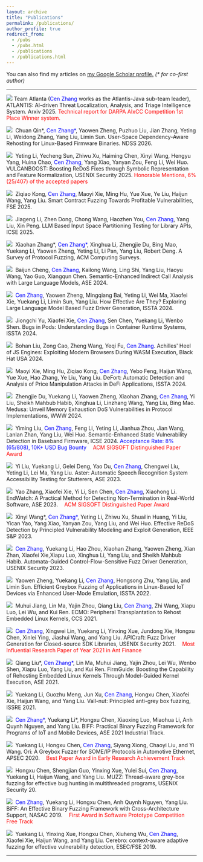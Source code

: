 ```yaml
---
layout: archive
title: "Publications"
permalink: /publications/
author_profile: true
redirect_from: 
  - /pubs
  - /pubs.html
  - /publications
  - /publications.html
---
```


You can also find my articles on <u><a href="{{author.googlescholar}}">my Google Scholar profile</a>.</u> <i>(* for co-first author)</i>

---

<p>
<a class="media" href="https://cenzhang.github.io/404.html" target="_blank"><img src="https://cenzhang.github.io/images/pdf.png"></a> Team Atlanta (<font color="blue">Cen Zhang</font> works as the Atlantis-Java sub-team leader), ATLANTIS: AI-driven Threat Localization, Analysis, and Triage Intelligence System. Arxiv 2025. <font color="red">Technical report for DARPA AIxCC Competition 1st Place Winner system.</font>
</p>

<p>
<a class="media" href="https://cenzhang.github.io/404.html" target="_blank"><img src="https://cenzhang.github.io/images/pdf.png"></a>&nbsp; Chuan Qin*, <font color="blue">Cen Zhang*</font>, Yaowen Zheng, Puzhuo Liu, Jian Zhang, Yeting Li, Weidong Zhang, Yang Liu, Limin Sun. User-Space Dependency-Aware Rehosting for Linux-Based Firmware Binaries. NDSS 2026.
</p>

<p>
<a class="media" href="https://cenzhang.github.io/404.html" target="_blank"><img src="https://cenzhang.github.io/images/pdf.png"></a>&nbsp; Yeting Li, Yecheng Sun, Zhiwu Xu, Haiming Chen, Xinyi Wang, Hengyu Yang, Huina Chao, <font color="blue">Cen Zhang</font>, Yang Xiao, Yanyan Zou, Feng Li, Wei Huo. VULCANBOOST: Boosting ReDoS Fixes through Symbolic  Representation and Feature Normalization, USENIX Security 2025. <font color="red">Honorable Mentions, 6% (25/407) of the accepted papers</font>
</p>

<p>
<a class="media" href="https://cenzhang.github.io/404.html" target="_blank"><img src="https://cenzhang.github.io/images/pdf.png"></a>&nbsp; Ziqiao Kong, <font color="blue">Cen Zhang</font>, Maoyi Xie, Ming Hu, Yue Xue, Ye Liu, Haijun Wang, Yang Liu. Smart Contract Fuzzing Towards Profitable Vulnerabilities, FSE 2025.
</p>

<p>
<a class="media" href="https://cenzhang.github.io/404.html" target="_blank"><img src="https://cenzhang.github.io/images/pdf.png"></a>&nbsp; Jiageng Li, Zhen Dong, Chong Wang, Haozhen You, <font color="blue">Cen Zhang</font>, Yang Liu, Xin Peng. LLM Based Input Space Partitioning Testing for Library APIs, ICSE 2025.
</p>

<p>
<a class="media" href="https://dl.acm.org/doi/10.1145/3696788" target="_blank"><img src="https://cenzhang.github.io/images/pdf.png"></a>&nbsp; Xiaohan Zhang*, <font color="blue">Cen Zhang*</font>, Xinghua Li, Zhengjie Du, Bing Mao, Yuekang Li, Yaowen Zheng, Yeting Li, Li Pan, Yang Liu, Robert Deng. A Survey of Protocol Fuzzing, ACM Computing Surveys.
</p>

<p>
<a class="media" href="https://cenzhang.github.io/404.html" target="_blank"><img src="https://cenzhang.github.io/images/pdf.png"></a>&nbsp; Baijun Cheng,  <font color="blue">Cen Zhang</font>, Kailong Wang, Ling Shi, Yang Liu, Haoyu Wang, Yao Guo,  Xiangqun Chen. Semantic-Enhanced Indirect Call Analysis with Large Language Models, ASE 2024.
</p>

<p>
<a class="media" href="https://dl.acm.org/doi/10.1145/3650212.3680355" target="_blank"><img src="https://cenzhang.github.io/images/pdf.png"></a>&nbsp; <font color="blue">Cen Zhang</font>, Yaowen Zheng, Mingqiang Bai, Yeting Li, Wei Ma, Xiaofei Xie, Yuekang Li, Limin Sun, Yang Liu. How Effective Are They? Exploring Large Language Model Based Fuzz Driver Generation, ISSTA 2024.
</p>

<p>
<a class="media" href="https://cenzhang.github.io/404.html" target="_blank"><img src="https://cenzhang.github.io/images/pdf.png"></a>&nbsp; Jiongchi Yu, Xiaofei Xie, <font color="blue">Cen Zhang</font>, Sen Chen, Yuekang Li, Wenbo Shen. Bugs in Pods: Understanding Bugs in Container Runtime Systems, ISSTA 2024.
</p>

<p>
<a class="media" href="https://cenzhang.github.io/404.html" target="_blank"><img src="https://cenzhang.github.io/images/pdf.png"></a>&nbsp; Bohan Liu, Zong Cao, Zheng Wang, Yeqi Fu, <font color="blue">Cen Zhang</font>. Achilles' Heel of JS Engines: Exploiting Modern Browsers During WASM Execution, Black Hat USA 2024.
</p>

<p>
<a class="media" href="https://cenzhang.github.io/404.html" target="_blank"><img src="https://cenzhang.github.io/images/pdf.png"></a>&nbsp; Maoyi Xie, Ming Hu, Ziqiao Kong, <font color="blue">Cen Zhang</font>, Yebo Feng, Haijun Wang, Yue Xue, Hao Zhang, Ye Liu, Yang Liu. DeFort: Automatic Detection and Analysis of Price Manipulation Attacks in DeFi Applications, ISSTA 2024.
</p>

<p>
<a class="media" href="https://openreview.net/forum?id=uOwJEPtyOF" target="_blank"><img src="https://cenzhang.github.io/images/pdf.png"></a>&nbsp; Zhengjie Du, Yuekang Li, Yaowen Zheng, Xiaohan Zhang, <font color="blue">Cen Zhang</font>, Yi Liu, Sheikh Mahbub Habib, Xinghua Li, Linzhang Wang, Yang Liu, Bing Mao. Medusa: Unveil Memory Exhaustion DoS Vulnerabilities in Protocol Implementations, WWW 2024.
</p>

<p>
<a class="media" href="https://cenzhang.github.io/404.html" target="_blank"><img src="https://cenzhang.github.io/images/pdf.png"></a>&nbsp; Yiming Liu, <font color="blue">Cen Zhang</font>, Feng Li, Yeting Li, Jianhua Zhou, Jian Wang, Lanlan Zhan, Yang Liu, Wei Huo. Semantic-Enhanced Static Vulnerability Detection in Baseband Firmware, ICSE 2024. <font color="blue">Acceptance Rate: 8% (65/808), 10K+ USD Bug Bounty</font> <img src="https://cenzhang.github.io/images/award.gif" style="width: 13px;"><font color="red">ACM SIGSOFT Distinguished Paper Award</font>
</p>

<p>
<a class="media" href="https://cenzhang.github.io/404.html" target="_blank"><img src="https://cenzhang.github.io/images/pdf.png"></a>&nbsp; Yi Liu, Yuekang Li, Gelei Deng, Yao Du, <font color="blue">Cen Zhang</font>, Chengwei Liu, Yeting Li, Lei Ma, Yang Liu. Aster: Automatic Speech Recognition System Accessibility Testing for Stutterers, ASE 2023.
</p>

<p>
<a class="media" href="https://cenzhang.github.io/404.html" target="_blank"><img src="https://cenzhang.github.io/images/pdf.png"></a>&nbsp; Yao Zhang, Xiaofei Xie, Yi Li, Sen Chen, <font color="blue">Cen Zhang</font>, Xiaohong Li. EndWatch: A Practical Method for Detecting Non-Termination in Real-World Software, ASE 2023.
<img src="https://cenzhang.github.io/images/award.gif" style="width: 13px;"><font color="red">ACM SIGSOFT Distinguished Paper Award</font>
</p>

<p>
<a class="media" href="https://cenzhang.github.io/files/pubs/2023-ieeesp-rengar.pdf" target="_blank"><img src="https://cenzhang.github.io/images/pdf.png"></a>&nbsp; Xinyi Wang*, <font color="blue">Cen Zhang*</font>, Yeting Li, Zhiwu Xu, Shuailin Huang, Yi Liu, Yican Yao, Yang Xiao, Yanyan Zou, Yang Liu, and Wei Huo. Effective ReDoS Detection by Principled Vulnerability Modeling and Exploit Generation, IEEE S&P 2023.
</p>

<p>
<a class="media" href="https://www.usenix.org/conference/usenixsecurity23/presentation/zhang-cen" target="_blank"><img src="https://cenzhang.github.io/images/pdf.png"></a>&nbsp; <font color="blue">Cen Zhang</font>, Yuekang Li, Hao Zhou, Xiaohan Zhang, Yaowen Zheng, Xian Zhan, Xiaofei Xie,Xiapu Luo, Xinghua Li, Yang Liu, and Sheikh Mahbub Habib. Automata-Guided Control-Flow-Sensitive Fuzz Driver Generation, USENIX Security 2023.
</p>

<p>
<a class="media" href="https://cenzhang.github.io/files/pubs/2022-issta-equafl.pdf" target="_blank"><img src="https://cenzhang.github.io/images/pdf.png"></a>&nbsp; Yaowen Zheng, Yuekang Li, <font color="blue">Cen Zhang</font>, Hongsong Zhu, Yang Liu, and Limin Sun. Efficient Greybox Fuzzing of Applications in Linux-Based IoT Devices via Enhanced User-Mode Emulation, ISSTA 2022.
</p>

<p>
<a class="media" href="https://cenzhang.github.io/files/pubs/2021-ccs-ecmo.pdf" target="_blank"><img src="https://cenzhang.github.io/images/pdf.png"></a>&nbsp; Muhui Jiang, Lin Ma, Yajin Zhou, Qiang Liu, <font color="blue">Cen Zhang</font>, Zhi Wang, Xiapu Luo, Lei Wu, and Kui Ren. ECMO: Peripheral Transplantation to Rehost Embedded Linux Kernels, CCS 2021.
</p>

<p>
<a class="media" href="https://www.usenix.org/conference/usenixsecurity21/presentation/zhang-cen" target="_blank"><img src="https://cenzhang.github.io/images/pdf.png"></a>&nbsp; <font color="blue">Cen Zhang</font>, Xingwei Lin, Yuekang Li, Yinxing Xue, Jundong Xie, Hongxu Chen, Xinlei Ying, Jiashui Wang, and Yang Liu. APICraft: Fuzz Driver Generation for Closed-source SDK Libraries, USENIX Security 2021.
<img src="https://cenzhang.github.io/images/award.gif" style="width: 13px;"><font color="red">Most Influential Research Paper of Year 2021 in Ant Finance</font>
</p>

<p>
<a class="media" href="https://cenzhang.github.io/files/pubs/2021-ase-firmguide.pdf" target="_blank"><img src="https://cenzhang.github.io/images/pdf.png"></a>&nbsp; Qiang Liu*, <font color="blue">Cen Zhang*</font>, Lin Ma, Muhui Jiang, Yajin Zhou, Lei Wu, Wenbo Shen, Xiapu Luo, Yang Liu, and Kui Ren. FirmGuide: Boosting the Capability of Rehosting Embedded Linux Kernels Through Model-Guided Kernel Execution, ASE 2021.
</p>

<p>
<a class="media" href="https://cenzhang.github.io/404.html" target="_blank"><img src="https://cenzhang.github.io/images/pdf.png"></a>&nbsp; Yuekang Li, Guozhu Meng, Jun Xu, <font color="blue">Cen Zhang</font>, Hongxu Chen, Xiaofei Xie, Haijun Wang, and Yang Liu. Vall-nut: Principled anti-grey box fuzzing, ISSRE 2021.
</p>

<p>
<a class="media" href="https://cenzhang.github.io/404.html" target="_blank"><img src="https://cenzhang.github.io/images/pdf.png"></a>&nbsp; <font color="blue">Cen Zhang*</font>, Yuekang Li*, Hongxu Chen, Xiaoxing Luo, Miaohua Li, Anh Quynh Nguyen, and Yang Liu. BIFF: Practical Binary Fuzzing Framework for Programs of IoT and Mobile Devices, ASE 2021 Industrial Track.
</p>

<p>
<a class="media" href="https://cenzhang.github.io/404.html" target="_blank"><img src="https://cenzhang.github.io/images/pdf.png"></a>&nbsp; Yuekang Li, Hongxu Chen, <font color="blue">Cen Zhang</font>, Siyang Xiong, Chaoyi Liu, and Yi Wang. Ori: A Greybox Fuzzer for SOME/IP Protocols in Automotive Ethernet, APSEC 2020.
<img src="https://cenzhang.github.io/images/award.gif" style="width: 13px;"><font color="red">Best Paper Award in Early Research Achievement Track</font>
</p>

<p>
<a class="media" href="https://cenzhang.github.io/404.html" target="_blank"><img src="https://cenzhang.github.io/images/pdf.png"></a>&nbsp; Hongxu Chen, Shengjian Guo, Yinxing Xue, Yulei Sui, <font color="blue">Cen Zhang</font>, Yuekang Li, Haijun Wang, and Yang Liu. MUZZ: Thread-aware grey-box fuzzing for effective bug hunting in multithreaded programs, USENIX Security 20.
</p>

<p>
<a class="media" href="https://cenzhang.github.io/404.html" target="_blank"><img src="https://cenzhang.github.io/images/pdf.png"></a>&nbsp; <font color="blue">Cen Zhang</font>, Yuekang Li, Hongxu Chen, Anh Quynh Nguyen, Yang Liu. BiFF: An Effective Binary Fuzzing Framework with Cross-Architecture Support, NASAC 2019.
<img src="https://cenzhang.github.io/images/award.gif" style="width: 13px;"><font color="red">First Award in Software Prototype Competition Free Track</font>
</p>

<p>
<a class="media" href="https://cenzhang.github.io/404.html" target="_blank"><img src="https://cenzhang.github.io/images/pdf.png"></a>&nbsp; Yuekang Li, Yinxing Xue, Hongxu Chen, Xiuheng Wu, <font color="blue">Cen Zhang</font>, Xiaofei Xie, Haijun Wang, and Yang Liu. Cerebro: context-aware adaptive fuzzing for effective vulnerability detection, ESEC/FSE 2019.
</p>

---
